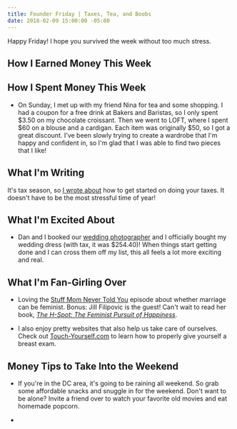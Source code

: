 ```yaml
---
title: Founder Friday | Taxes, Tea, and Boobs
date: 2018-02-09 15:00:00 -05:00
---
```


Happy Friday! I hope you survived the week without too much stress.

## How I Earned Money This Week

## How I Spent Money This Week

* On Sunday, I met up with my friend Nina for tea and some shopping. I had a coupon for a free drink at Bakers and Baristas, so I only spent $3.50 on my chocolate croissant. Then we went to LOFT, where I spent $60 on a blouse and a cardigan. Each item was originally $50, so I got a great discount. I've been slowly trying to create a wardrobe that I'm happy and confident in, so I'm glad that I was able to find two pieces that I like!

## What I'm Writing

It's tax season, so [I wrote about](https://www.maggiegermano.com/blog/how-to-do-your-taxes/) how to get started on doing your taxes. It doesn't have to be the most stressful time of year!

## What I'm Excited About

* Dan and I booked our [wedding photographer](http://www.barbaraophotography.com/) and I officially bought my wedding dress (with tax, it was $254.40)! When things start getting done and I can cross them off my list, this all feels a lot more exciting and real.

## What I'm Fan-Girling Over

* Loving the [Stuff Mom Never Told You](https://www.stuffmomnevertoldyou.com/podcasts/can-marriage-be-feminist.htm) episode about whether marriage can be feminist. Bonus: Jill Filipovic is the guest! Can't wait to read her book, *[The H-Spot: The Feminist Pursuit of Happiness](https://www.amazon.com/H-Spot-Feminist-Pursuit-Happiness/dp/1568585470)*.

* I also enjoy pretty websites that also help us take care of ourselves. Check out [Touch-Yourself.com](http://touch-yourself.com/) to learn how to properly give yourself a breast exam. 

## Money Tips to Take Into the Weekend

* If you're in the DC area, it's going to be raining all weekend. So grab some affordable snacks and snuggle in for the weekend. Don't want to be alone? Invite a friend over to watch your favorite old movies and eat homemade popcorn.

* 